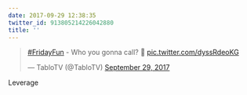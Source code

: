 ```yaml
---
date: 2017-09-29 12:38:35
twitter_id: 913805214226042880
title: ''
---
```


<blockquote class="twitter-tweet"><p lang="en" dir="ltr"><a href="https://twitter.com/hashtag/FridayFun?src=hash&amp;ref_src=twsrc%5Etfw">#FridayFun</a> - Who you gonna call? 👻 <a href="https://t.co/dyssRdeoKG">pic.twitter.com/dyssRdeoKG</a></p>&mdash; TabloTV (@TabloTV) <a href="https://twitter.com/TabloTV/status/913764908470333441?ref_src=twsrc%5Etfw">September 29, 2017</a></blockquote>
<script async src="https://platform.twitter.com/widgets.js" charset="utf-8"></script>

Leverage
